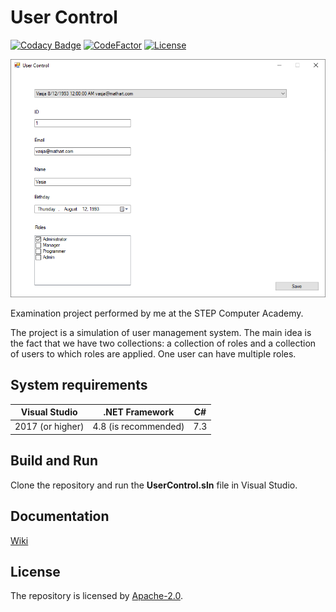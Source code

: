 # User Control

[//]: # (Badges)

[![Codacy Badge](https://api.codacy.com/project/badge/Grade/d44f117267ad40f7b5d400e154094e71)](https://app.codacy.com/app/liannoi/exam-winforms?utm_source=github.com&utm_medium=referral&utm_content=liannoi/exam-winforms&utm_campaign=Badge_Grade_Dashboard)
[![CodeFactor](https://www.codefactor.io/repository/github/liannoi/exam-winforms/badge)](https://www.codefactor.io/repository/github/liannoi/exam-winforms)
[![License](https://img.shields.io/badge/License-Apache%202.0-blue.svg)](https://github.com/liannoi/exam-winforms/blob/master/LICENSE)

[//]: # (Snapshot of the program)

![](https://github.com/liannoi/exam-winforms/blob/master/snapshot.png)

[//]: # (Short description)

Examination project performed by me at the STEP Computer Academy.

The project is a simulation of user management system. The main idea is the
fact that we have two collections: a collection of roles and a collection of
users to which roles are applied. One user can have multiple roles.

[//]: # (Paragraphs)

## System requirements

| Visual Studio    | .NET Framework         | C#  |
|------------------|------------------------|-----|
| 2017 (or higher) | 4.8 (is recommended)   | 7.3 |

## Build and Run

Сlone the repository and run the **UserControl.sln** file in Visual Studio.

## Documentation

[Wiki](https://github.com/liannoi/exam-winforms/wiki)

## License

The repository is licensed by [Apache-2.0](https://github.com/liannoi/exam-winforms/blob/master/LICENSE).
